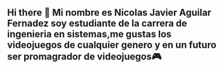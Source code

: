 ## Hi there 👋 Mi nombre es Nicolas Javier Aguilar Fernadez soy estudiante de la carrera de ingenieria en sistemas,me gustas los videojuegos de cualquier genero y en un futuro ser promagrador de videojuegos🎮
<!--
**2Nicolas4/2Nicolas4** is a ✨ _special_ ✨ repository because its `README.md` (this file) appears on your GitHub profile.

Here are some ideas to get you started: 
-# Actualmente estoy trabajando...
-Actualmente soy estudiante 
- 🌱 I’m currently learning ...
Ingenieria en sistemas 
- 👯 I’m looking to collaborate on ...
- 🤔 I’m looking for help with ...
- 💬 Ask me about ...

- 📫 How to reach me: ...
- 😄 Pronouns: ...
- ⚡ Fun fact: ...
-->
